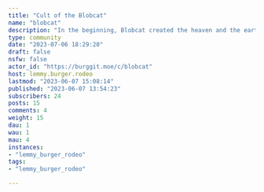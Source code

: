 ```yaml
---
title: "Cult of the Blobcat" 
name: "blobcat"
description: "In the beginning, Blobcat created the heaven and the earth.The earth was formless and empty, and darkness covered the deep waters. And the Spirit of Blobcat was hovering over the surface of the waters.And Blobcat said, にゃん, and there was ぷっぷー."
type: community
date: "2023-07-06 18:29:20"
draft: false
nsfw: false
actor_id: "https://burggit.moe/c/blobcat"
host: lemmy.burger.rodeo
lastmod: "2023-06-07 15:08:14"
published: "2023-06-07 13:54:23"
subscribers: 24
posts: 15
comments: 4
weight: 15
dau: 1
wau: 1
mau: 4
instances:
- "lemmy_burger_rodeo"
tags: 
- "lemmy_burger_rodeo"

---
```

